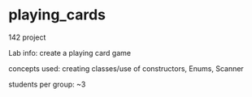 # playing_cards

142 project

Lab info: create a playing card game

concepts used: creating classes/use of constructors, Enums, Scanner

students per group: ~3
